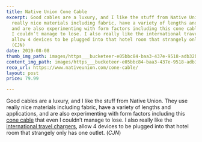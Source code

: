 ```yaml
---
title: Native Union Cone Cable
excerpt: Good cables are a luxury, and I like the stuff from Native Union. They use
  really nice materials including fabric, have a variety of lengths and applications,
  and are also experimenting with form factors including this cone cable that even
  I couldn’t manage to lose. I also really like the international travel chargers,
  allow 4 devices to be plugged into that hotel room that strangely only has one outlet.
  (CJN)
date: 2019-08-08
thumb_img_path: images/https___bucketeer-e05bbc84-baa3-437e-9518-adb32be77984.s3.amazonaws.com_public_images_76136e75-4348-4dec-9ef7-26c70a7178c5_500x500.jpg
content_img_path: images/https___bucketeer-e05bbc84-baa3-437e-9518-adb32be77984.s3.amazonaws.com_public_images_76136e75-4348-4dec-9ef7-26c70a7178c5_500x500.jpg
reco_url: https://www.nativeunion.com/cone-cable/
layout: post
price: 79.99

---
```

Good cables are a luxury, and I like the stuff from Native Union. They use really nice materials including fabric, have a variety of lengths and applications, and are also experimenting with form factors including this [cone cable](https://www.nativeunion.com/cone-cable/) that even I couldn’t manage to lose. I also really like the [international travel chargers](https://www.nativeunion.com/smart-4-charger-international/), allow 4 devices to be plugged into that hotel room that strangely only has one outlet. (_CJN_)